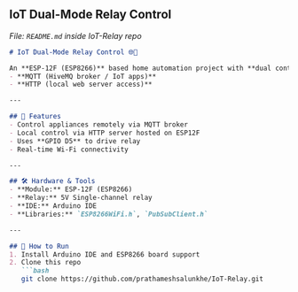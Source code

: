 

##  IoT Dual-Mode Relay Control
_File: `README.md` inside IoT-Relay repo_

```markdown
# IoT Dual-Mode Relay Control 🌐🔌

An **ESP-12F (ESP8266)** based home automation project with **dual control modes**:  
- **MQTT (HiveMQ broker / IoT apps)**  
- **HTTP (local web server access)**  

---

## 🔧 Features
- Control appliances remotely via MQTT broker
- Local control via HTTP server hosted on ESP12F
- Uses **GPIO D5** to drive relay
- Real-time Wi-Fi connectivity

---

## 🛠️ Hardware & Tools
- **Module:** ESP-12F (ESP8266)
- **Relay:** 5V Single-channel relay
- **IDE:** Arduino IDE
- **Libraries:** `ESP8266WiFi.h`, `PubSubClient.h`

---

## 🚀 How to Run
1. Install Arduino IDE and ESP8266 board support
2. Clone this repo  
   ```bash
   git clone https://github.com/prathameshsalunkhe/IoT-Relay.git
